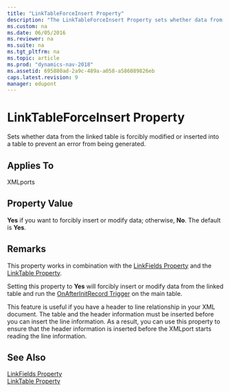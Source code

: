 ```yaml
---
title: "LinkTableForceInsert Property"
description: "The LinkTableForceInsert Property sets whether data from the linked table is forcibly modified or inserted into a table to prevent an error from being generated."
ms.custom: na
ms.date: 06/05/2016
ms.reviewer: na
ms.suite: na
ms.tgt_pltfrm: na
ms.topic: article
ms.prod: "dynamics-nav-2018"
ms.assetid: 695880ad-2a9c-489a-a058-a586089826eb
caps.latest.revision: 9
manager: edupont
---
```

# LinkTableForceInsert Property
Sets whether data from the linked table is forcibly modified or inserted into a table to prevent an error from being generated.  
  
## Applies To  
 XMLports  
  
## Property Value  
 **Yes** if you want to forcibly insert or modify data; otherwise, **No**. The default is **Yes**.  
  
## Remarks  
 This property works in combination with the [LinkFields Property](LinkFields-Property.md) and the [LinkTable Property](LinkTable-Property.md).  
  
 Setting this property to **Yes** will forcibly insert or modify data from the linked table and run the [OnAfterInitRecord Trigger](OnAfterInitRecord-Trigger.md) on the main table.  
  
 This feature is useful if you have a header to line relationship in your XML document. The table and the header information must be inserted before you can insert the line information. As a result, you can use this property to ensure that the header information is inserted before the XMLport starts reading the line information.  
  
## See Also  
 [LinkFields Property](LinkFields-Property.md)   
 [LinkTable Property](LinkTable-Property.md)